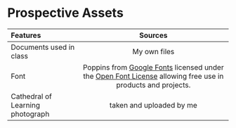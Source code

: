 # Prospective Assets
| Features      | Sources    |
| :------------- | :----------: |
|  Documents used in class |  My own files  |
|  Font | Poppins from [Google Fonts](https://fonts.google.com/specimen/Poppins?preview.text=An%20Honest%20Review%20of%20Every%20Class%20I%20Have%20Taken&preview.text_type=custom) licensed under the [Open Font License](https://scripts.sil.org/cms/scripts/page.php?site_id=nrsi&id=OFL) allowing free use in products and projects. |
|  Cathedral of Learning photograph |  taken and uploaded by me  |
